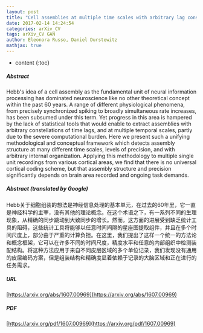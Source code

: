 ```yaml
---
layout: post
title: "Cell assemblies at multiple time scales with arbitrary lag constellations"
date: 2017-02-14 14:24:54
categories: arXiv_CV
tags: arXiv_CV GAN
author: Eleonora Russo, Daniel Durstewitz
mathjax: true
---
```


* content
{:toc}

##### Abstract
Hebb's idea of a cell assembly as the fundamental unit of neural information processing has dominated neuroscience like no other theoretical concept within the past 60 years. A range of different physiological phenomena, from precisely synchronized spiking to broadly simultaneous rate increases, has been subsumed under this term. Yet progress in this area is hampered by the lack of statistical tools that would enable to extract assemblies with arbitrary constellations of time lags, and at multiple temporal scales, partly due to the severe computational burden. Here we present such a unifying methodological and conceptual framework which detects assembly structure at many different time scales, levels of precision, and with arbitrary internal organization. Applying this methodology to multiple single unit recordings from various cortical areas, we find that there is no universal cortical coding scheme, but that assembly structure and precision significantly depends on brain area recorded and ongoing task demands.

##### Abstract (translated by Google)
Hebb关于细胞组装的想法是神经信息处理的基本单元，在过去的60年里，它一直是神经科学的主宰，没有其他的理论概念。在这个术语之下，有一系列不同的生理现象，从精确的同步跳动到​​大致同步的增长。然而，这方面的进展受到缺乏统计工具的阻碍，这些统计工具将能够以任意时间间隔的星座图提取组件，并且在多个时间尺度上，部分由于严重的计算负担。在这里，我们提出了这样一个统一的方法论和概念框架，它可以在许多不同的时间尺度，精度水平和任意的内部组织中检测装配结构。将这种方法应用于来自不同皮层区域的多个单位记录，我们发现没有通用的皮层编码方案，但是组装结构和精确度显着依赖于记录的大脑区域和正在进行的任务需求。

##### URL
[https://arxiv.org/abs/1607.00969](https://arxiv.org/abs/1607.00969)

##### PDF
[https://arxiv.org/pdf/1607.00969](https://arxiv.org/pdf/1607.00969)

